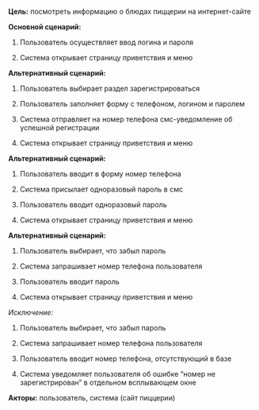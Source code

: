 **Цель:** посмотреть информацию о блюдах пиццерии на интернет-сайте

**Основной сценарий:**

1.  Пользователь осуществляет ввод логина и пароля
    
2.  Система открывает страницу приветствия и меню
    

**Альтернативный сценарий:**

1.  Пользователь выбирает раздел зарегистрироваться
    
2.  Пользователь заполняет форму с телефоном, логином и паролем
    
3.  Система отправляет на номер телефона смс-уведомление об успешной регистрации
    
4.  Система открывает страницу приветствия и меню
    

**Альтернативный сценарий:**

1.  Пользователь вводит в форму номер телефона
    
2.  Система присылает одноразовый пароль в смс
    
3.  Пользователь вводит одноразовый пароль
    
4.  Система открывает страницу приветствия и меню
    

**Альтернативный сценарий:**

1.  Пользователь выбирает, что забыл пароль
    
2.  Система запрашивает номер телефона пользователя
    
3.  Пользователь вводит пароль
    
4.  Система открывает страницу приветствия и меню
    

_Исключение:_

1.  Пользователь выбирает, что забыл пароль
    
2.  Система запрашивает номер телефона пользователя
    
3.  Пользователь вводит номер телефона, отсутствующий в базе
    
4.  Система уведомляет пользователя об ошибке “номер не зарегистрирован” в отдельном всплывающем окне
    

**Акторы:** пользователь, система (сайт пиццерии)